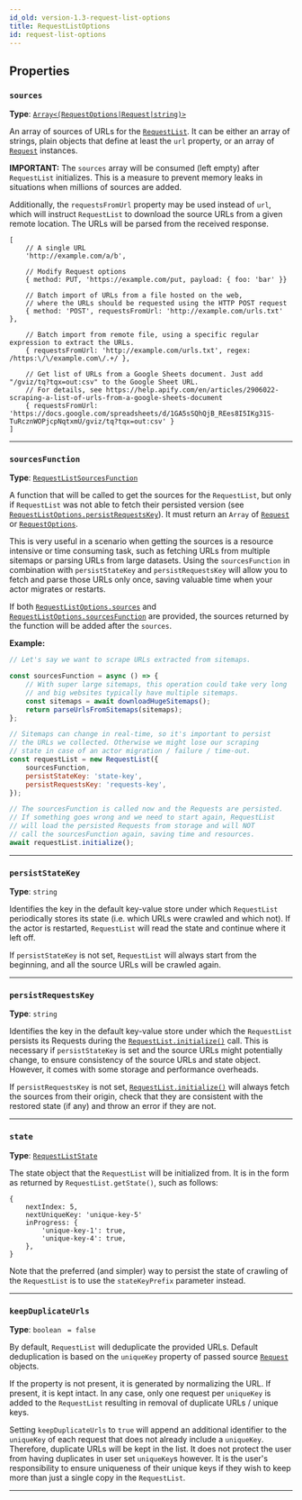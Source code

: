 ```yaml
---
id_old: version-1.3-request-list-options
title: RequestListOptions
id: request-list-options
---
```


<a name="requestlistoptions"></a>

## Properties

### `sources`

**Type**: [`Array<(RequestOptions|Request|string)>`](../typedefs/request-options)

An array of sources of URLs for the [`RequestList`](../api/request-list). It can be either an array of strings, plain objects that define at least the
`url` property, or an array of [`Request`](../api/Request.md) instances.

**IMPORTANT:** The `sources` array will be consumed (left empty) after `RequestList` initializes. This is a measure to prevent memory leaks in
situations when millions of sources are added.

Additionally, the `requestsFromUrl` property may be used instead of `url`, which will instruct `RequestList` to download the source URLs from a given
remote location. The URLs will be parsed from the received response.

```
[
    // A single URL
    'http://example.com/a/b',

    // Modify Request options
    { method: PUT, 'https://example.com/put, payload: { foo: 'bar' }}

    // Batch import of URLs from a file hosted on the web,
    // where the URLs should be requested using the HTTP POST request
    { method: 'POST', requestsFromUrl: 'http://example.com/urls.txt' },

    // Batch import from remote file, using a specific regular expression to extract the URLs.
    { requestsFromUrl: 'http://example.com/urls.txt', regex: /https:\/\/example.com\/.+/ },

    // Get list of URLs from a Google Sheets document. Just add "/gviz/tq?tqx=out:csv" to the Google Sheet URL.
    // For details, see https://help.apify.com/en/articles/2906022-scraping-a-list-of-urls-from-a-google-sheets-document
    { requestsFromUrl: 'https://docs.google.com/spreadsheets/d/1GA5sSQhQjB_REes8I5IKg31S-TuRcznWOPjcpNqtxmU/gviz/tq?tqx=out:csv' }
]
```

---

### `sourcesFunction`

**Type**: [`RequestListSourcesFunction`](../typedefs/request-list-sources-function)

A function that will be called to get the sources for the `RequestList`, but only if `RequestList` was not able to fetch their persisted version (see
[`RequestListOptions.persistRequestsKey`](../typedefs/request-list-options#persistrequestskey)). It must return an `Array` of
[`Request`](../api/Request.md) or [`RequestOptions`](../typedefs/request-options).

This is very useful in a scenario when getting the sources is a resource intensive or time consuming task, such as fetching URLs from multiple
sitemaps or parsing URLs from large datasets. Using the `sourcesFunction` in combination with `persistStateKey` and `persistRequestsKey` will allow
you to fetch and parse those URLs only once, saving valuable time when your actor migrates or restarts.

If both [`RequestListOptions.sources`](../typedefs/request-list-options#sources) and
[`RequestListOptions.sourcesFunction`](../typedefs/request-list-options#sourcesfunction) are provided, the sources returned by the function will be
added after the `sources`.

**Example:**

```javascript
// Let's say we want to scrape URLs extracted from sitemaps.

const sourcesFunction = async () => {
    // With super large sitemaps, this operation could take very long
    // and big websites typically have multiple sitemaps.
    const sitemaps = await downloadHugeSitemaps();
    return parseUrlsFromSitemaps(sitemaps);
};

// Sitemaps can change in real-time, so it's important to persist
// the URLs we collected. Otherwise we might lose our scraping
// state in case of an actor migration / failure / time-out.
const requestList = new RequestList({
    sourcesFunction,
    persistStateKey: 'state-key',
    persistRequestsKey: 'requests-key',
});

// The sourcesFunction is called now and the Requests are persisted.
// If something goes wrong and we need to start again, RequestList
// will load the persisted Requests from storage and will NOT
// call the sourcesFunction again, saving time and resources.
await requestList.initialize();
```

---

### `persistStateKey`

**Type**: `string`

Identifies the key in the default key-value store under which `RequestList` periodically stores its state (i.e. which URLs were crawled and which
not). If the actor is restarted, `RequestList` will read the state and continue where it left off.

If `persistStateKey` is not set, `RequestList` will always start from the beginning, and all the source URLs will be crawled again.

---

### `persistRequestsKey`

**Type**: `string`

Identifies the key in the default key-value store under which the `RequestList` persists its Requests during the
[`RequestList.initialize()`](../api/request-list#initialize) call. This is necessary if `persistStateKey` is set and the source URLs might potentially
change, to ensure consistency of the source URLs and state object. However, it comes with some storage and performance overheads.

If `persistRequestsKey` is not set, [`RequestList.initialize()`](../api/request-list#initialize) will always fetch the sources from their origin,
check that they are consistent with the restored state (if any) and throw an error if they are not.

---

### `state`

**Type**: [`RequestListState`](../typedefs/request-list-state)

The state object that the `RequestList` will be initialized from. It is in the form as returned by `RequestList.getState()`, such as follows:

```
{
    nextIndex: 5,
    nextUniqueKey: 'unique-key-5'
    inProgress: {
        'unique-key-1': true,
        'unique-key-4': true,
    },
}
```

Note that the preferred (and simpler) way to persist the state of crawling of the `RequestList` is to use the `stateKeyPrefix` parameter instead.

---

### `keepDuplicateUrls`

**Type**: `boolean` <code> = false</code>

By default, `RequestList` will deduplicate the provided URLs. Default deduplication is based on the `uniqueKey` property of passed source
[`Request`](../api/Request.md) objects.

If the property is not present, it is generated by normalizing the URL. If present, it is kept intact. In any case, only one request per `uniqueKey`
is added to the `RequestList` resulting in removal of duplicate URLs / unique keys.

Setting `keepDuplicateUrls` to `true` will append an additional identifier to the `uniqueKey` of each request that does not already include a
`uniqueKey`. Therefore, duplicate URLs will be kept in the list. It does not protect the user from having duplicates in user set `uniqueKey`s however.
It is the user's responsibility to ensure uniqueness of their unique keys if they wish to keep more than just a single copy in the `RequestList`.

---
